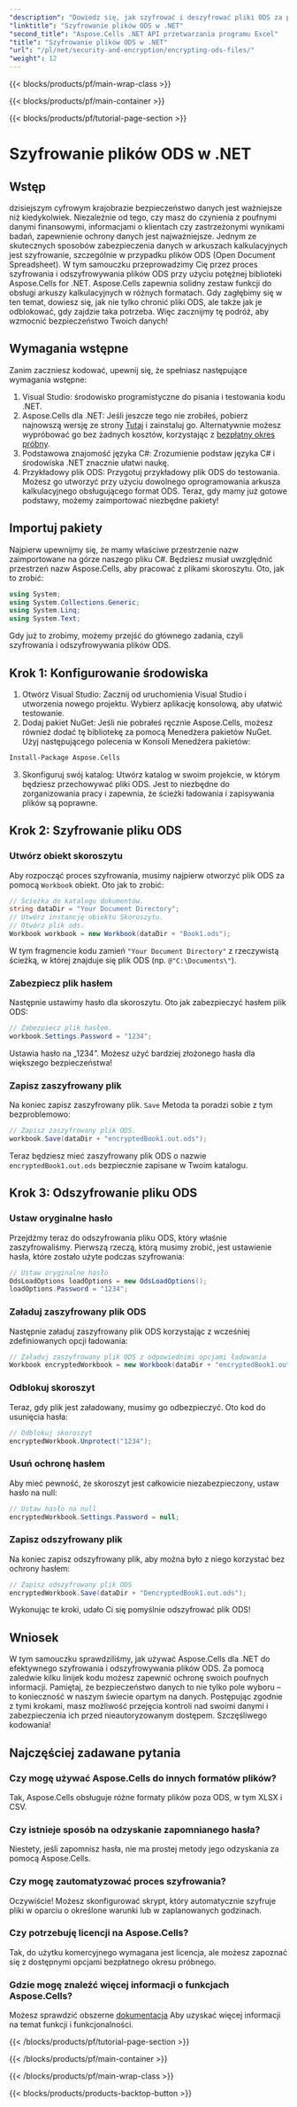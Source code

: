 ```yaml
---
"description": "Dowiedz się, jak szyfrować i deszyfrować pliki ODS za pomocą Aspose.Cells dla .NET. Przewodnik krok po kroku dotyczący zabezpieczania danych."
"linktitle": "Szyfrowanie plików ODS w .NET"
"second_title": "Aspose.Cells .NET API przetwarzania programu Excel"
"title": "Szyfrowanie plików ODS w .NET"
"url": "/pl/net/security-and-encryption/encrypting-ods-files/"
"weight": 12
---
```


{{< blocks/products/pf/main-wrap-class >}}

{{< blocks/products/pf/main-container >}}

{{< blocks/products/pf/tutorial-page-section >}}

# Szyfrowanie plików ODS w .NET

## Wstęp
dzisiejszym cyfrowym krajobrazie bezpieczeństwo danych jest ważniejsze niż kiedykolwiek. Niezależnie od tego, czy masz do czynienia z poufnymi danymi finansowymi, informacjami o klientach czy zastrzeżonymi wynikami badań, zapewnienie ochrony danych jest najważniejsze. Jednym ze skutecznych sposobów zabezpieczenia danych w arkuszach kalkulacyjnych jest szyfrowanie, szczególnie w przypadku plików ODS (Open Document Spreadsheet). W tym samouczku przeprowadzimy Cię przez proces szyfrowania i odszyfrowywania plików ODS przy użyciu potężnej biblioteki Aspose.Cells for .NET.
Aspose.Cells zapewnia solidny zestaw funkcji do obsługi arkuszy kalkulacyjnych w różnych formatach. Gdy zagłębimy się w ten temat, dowiesz się, jak nie tylko chronić pliki ODS, ale także jak je odblokować, gdy zajdzie taka potrzeba. Więc zacznijmy tę podróż, aby wzmocnić bezpieczeństwo Twoich danych!
## Wymagania wstępne
Zanim zaczniesz kodować, upewnij się, że spełniasz następujące wymagania wstępne:
1. Visual Studio: środowisko programistyczne do pisania i testowania kodu .NET.
2. Aspose.Cells dla .NET: Jeśli jeszcze tego nie zrobiłeś, pobierz najnowszą wersję ze strony [Tutaj](https://releases.aspose.com/cells/net/) i zainstaluj go. Alternatywnie możesz wypróbować go bez żadnych kosztów, korzystając z [bezpłatny okres próbny](https://releases.aspose.com/).
3. Podstawowa znajomość języka C#: Zrozumienie podstaw języka C# i środowiska .NET znacznie ułatwi naukę.
4. Przykładowy plik ODS: Przygotuj przykładowy plik ODS do testowania. Możesz go utworzyć przy użyciu dowolnego oprogramowania arkusza kalkulacyjnego obsługującego format ODS.
Teraz, gdy mamy już gotowe podstawy, możemy zaimportować niezbędne pakiety!
## Importuj pakiety
Najpierw upewnijmy się, że mamy właściwe przestrzenie nazw zaimportowane na górze naszego pliku C#. Będziesz musiał uwzględnić przestrzeń nazw Aspose.Cells, aby pracować z plikami skoroszytu. Oto, jak to zrobić:
```csharp
using System;
using System.Collections.Generic;
using System.Linq;
using System.Text;
```
Gdy już to zrobimy, możemy przejść do głównego zadania, czyli szyfrowania i odszyfrowywania plików ODS.
## Krok 1: Konfigurowanie środowiska
1. Otwórz Visual Studio: Zacznij od uruchomienia Visual Studio i utworzenia nowego projektu. Wybierz aplikację konsolową, aby ułatwić testowanie.
2. Dodaj pakiet NuGet: Jeśli nie pobrałeś ręcznie Aspose.Cells, możesz również dodać tę bibliotekę za pomocą Menedżera pakietów NuGet. Użyj następującego polecenia w Konsoli Menedżera pakietów:
```bash
Install-Package Aspose.Cells
```
3. Skonfiguruj swój katalog: Utwórz katalog w swoim projekcie, w którym będziesz przechowywać pliki ODS. Jest to niezbędne do zorganizowania pracy i zapewnia, że ścieżki ładowania i zapisywania plików są poprawne.

## Krok 2: Szyfrowanie pliku ODS
### Utwórz obiekt skoroszytu
Aby rozpocząć proces szyfrowania, musimy najpierw otworzyć plik ODS za pomocą `Workbook` obiekt. Oto jak to zrobić:
```csharp
// Ścieżka do katalogu dokumentów.
string dataDir = "Your Document Directory";
// Utwórz instancję obiektu Skoroszytu.
// Otwórz plik ods.
Workbook workbook = new Workbook(dataDir + "Book1.ods");
```
W tym fragmencie kodu zamień `"Your Document Directory"` z rzeczywistą ścieżką, w której znajduje się plik ODS (np. `@"C:\Documents\"`).
### Zabezpiecz plik hasłem
Następnie ustawimy hasło dla skoroszytu. Oto jak zabezpieczyć hasłem plik ODS:
```csharp
// Zabezpiecz plik hasłem.
workbook.Settings.Password = "1234";
```
Ustawia hasło na „1234”. Możesz użyć bardziej złożonego hasła dla większego bezpieczeństwa!
### Zapisz zaszyfrowany plik
Na koniec zapisz zaszyfrowany plik. `Save` Metoda ta poradzi sobie z tym bezproblemowo:
```csharp
// Zapisz zaszyfrowany plik ODS.
workbook.Save(dataDir + "encryptedBook1.out.ods");
```
Teraz będziesz mieć zaszyfrowany plik ODS o nazwie `encryptedBook1.out.ods` bezpiecznie zapisane w Twoim katalogu.
## Krok 3: Odszyfrowanie pliku ODS
### Ustaw oryginalne hasło
Przejdźmy teraz do odszyfrowania pliku ODS, który właśnie zaszyfrowaliśmy. Pierwszą rzeczą, którą musimy zrobić, jest ustawienie hasła, które zostało użyte podczas szyfrowania:
```csharp
// Ustaw oryginalne hasło
OdsLoadOptions loadOptions = new OdsLoadOptions();
loadOptions.Password = "1234";
```
### Załaduj zaszyfrowany plik ODS
Następnie załaduj zaszyfrowany plik ODS korzystając z wcześniej zdefiniowanych opcji ładowania:
```csharp
// Załaduj zaszyfrowany plik ODS z odpowiednimi opcjami ładowania
Workbook encryptedWorkbook = new Workbook(dataDir + "encryptedBook1.out.ods", loadOptions);
```
### Odblokuj skoroszyt
Teraz, gdy plik jest załadowany, musimy go odbezpieczyć. Oto kod do usunięcia hasła:
```csharp
// Odblokuj skoroszyt
encryptedWorkbook.Unprotect("1234");
```
### Usuń ochronę hasłem
Aby mieć pewność, że skoroszyt jest całkowicie niezabezpieczony, ustaw hasło na null:
```csharp
// Ustaw hasło na null
encryptedWorkbook.Settings.Password = null;
```
### Zapisz odszyfrowany plik
Na koniec zapisz odszyfrowany plik, aby można było z niego korzystać bez ochrony hasłem:
```csharp
// Zapisz odszyfrowany plik ODS
encryptedWorkbook.Save(dataDir + "DencryptedBook1.out.ods");
```
Wykonując te kroki, udało Ci się pomyślnie odszyfrować plik ODS!
## Wniosek
W tym samouczku sprawdziliśmy, jak używać Aspose.Cells dla .NET do efektywnego szyfrowania i odszyfrowywania plików ODS. Za pomocą zaledwie kilku linijek kodu możesz zapewnić ochronę swoich poufnych informacji. Pamiętaj, że bezpieczeństwo danych to nie tylko pole wyboru – to konieczność w naszym świecie opartym na danych.
Postępując zgodnie z tymi krokami, masz możliwość przejęcia kontroli nad swoimi danymi i zabezpieczenia ich przed nieautoryzowanym dostępem. Szczęśliwego kodowania!
## Najczęściej zadawane pytania
### Czy mogę używać Aspose.Cells do innych formatów plików?
Tak, Aspose.Cells obsługuje różne formaty plików poza ODS, w tym XLSX i CSV.
### Czy istnieje sposób na odzyskanie zapomnianego hasła?
Niestety, jeśli zapomnisz hasła, nie ma prostej metody jego odzyskania za pomocą Aspose.Cells.
### Czy mogę zautomatyzować proces szyfrowania?
Oczywiście! Możesz skonfigurować skrypt, który automatycznie szyfruje pliki w oparciu o określone warunki lub w zaplanowanych godzinach.
### Czy potrzebuję licencji na Aspose.Cells?
Tak, do użytku komercyjnego wymagana jest licencja, ale możesz zapoznać się z dostępnymi opcjami bezpłatnego okresu próbnego.
### Gdzie mogę znaleźć więcej informacji o funkcjach Aspose.Cells?
Możesz sprawdzić obszerne [dokumentacja](https://reference.aspose.com/cells/net/) Aby uzyskać więcej informacji na temat funkcji i funkcjonalności.

{{< /blocks/products/pf/tutorial-page-section >}}

{{< /blocks/products/pf/main-container >}}

{{< /blocks/products/pf/main-wrap-class >}}

{{< blocks/products/products-backtop-button >}}